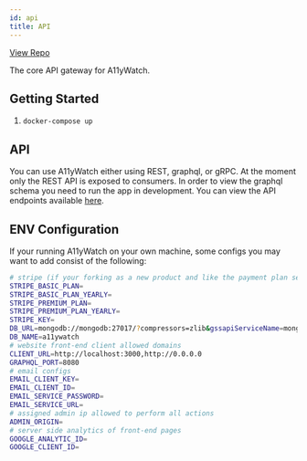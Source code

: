 ```yaml
---
id: api
title: API
---
```


[View Repo](https://github.com/A11yWatch/a11ywatch-core)

The core API gateway for A11yWatch.

## Getting Started

1. `docker-compose up`

## API

You can use A11yWatch either using REST, graphql, or gRPC. At the moment only the REST API is exposed to consumers.
In order to view the graphql schema you need to run the app in development. You can view the API endpoints available [here](https://a11ywatch.com/api-info).

## ENV Configuration

If your running A11yWatch on your own machine, some configs you may want to add consist of the following:

```sh
# stripe (if your forking as a new product and like the payment plan setup )
STRIPE_BASIC_PLAN=
STRIPE_BASIC_PLAN_YEARLY=
STRIPE_PREMIUM_PLAN=
STRIPE_PREMIUM_PLAN_YEARLY=
STRIPE_KEY=
DB_URL=mongodb://mongodb:27017/?compressors=zlib&gssapiServiceName=mongodb
DB_NAME=a11ywatch
# website front-end client allowed domains
CLIENT_URL=http://localhost:3000,http://0.0.0.0
GRAPHQL_PORT=8080
# email configs
EMAIL_CLIENT_KEY=
EMAIL_CLIENT_ID=
EMAIL_SERVICE_PASSWORD=
EMAIL_SERVICE_URL=
# assigned admin ip allowed to perform all actions
ADMIN_ORIGIN=
# server side analytics of front-end pages
GOOGLE_ANALYTIC_ID=
GOOGLE_CLIENT_ID=
```
